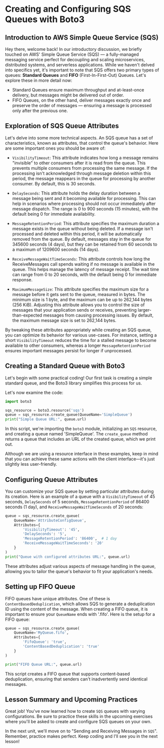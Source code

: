 # Creating and Configuring SQS Queues with Boto3

## Introduction to AWS Simple Queue Service (SQS)
Hey there, welcome back! In our introductory discussion, we briefly touched on AWS' Simple Queue Service (SQS) — a fully-managed messaging service perfect for decoupling and scaling microservices, distributed systems, and serverless applications. While we haven't delved into specifics yet, it's important to note that SQS offers two primary types of queues: **Standard Queues** and **FIFO** (First-In-First-Out) Queues. Let's explore these in more detail now:

* Standard Queues ensure maximum throughput and at-least-once delivery, but messages might be delivered out of order.
* FIFO Queues, on the other hand, deliver messages exactly once and preserve the order of messages — ensuring a message is processed only after the previous one.

## Exploration of SQS Queue Attributes
Let's delve into some more technical aspects. An SQS queue has a set of characteristics, known as attributes, that control the queue's behavior. Here are some important ones you should be aware of:

* `VisibilityTimeout`: This attribute indicates how long a message remains "invisible" to other consumers after it is read from the queue. This prevents multiple consumers from processing the same message. If the processing isn't acknowledged through message deletion within this period, the message reappears in the queue for processing by another consumer. By default, this is 30 seconds.

* `DelaySeconds`: This attribute holds the delay duration between a message being sent and it becoming available for processing. This can help in scenarios where processing should not occur immediately after message dispatch. The range is 0 to 900 seconds (15 minutes), with the default being 0 for immediate availability.

* `MessageRetentionPeriod`: This attribute specifies the maximum duration a message exists in the queue without being deleted. If a message isn't processed and deleted within this period, it will be automatically removed from the queue. By default, messages stay in the queue for 345600 seconds (4 days), but they can be retained from 60 seconds to a maximum of 1209600 seconds (14 days).

* `ReceiveMessageWaitTimeSeconds`: This attribute controls how long the ReceiveMessages call spends waiting if no message is available in the queue. This helps manage the latency of message receipt. The wait time can range from 0 to 20 seconds, with the default being 0 for immediate response.

* `MaximumMessageSize`: This attribute specifies the maximum size for a message before it gets sent to the queue, measured in bytes. The minimum size is 1 byte, and the maximum can be up to 262,144 bytes (256 KiB). Adjusting this attribute allows you to control the size of messages that your application sends or receives, preventing larger-than-expected messages from causing processing issues. By default, the maximum message size is set to 262,144 bytes.

By tweaking these attributes appropriately while creating an SQS queue, you can optimize its behavior for various use-cases. For instance, setting a short `VisibilityTimeout` reduces the time for a stalled message to become available to other consumers, whereas a longer `MessageRetentionPeriod` ensures important messages persist for longer if unprocessed.

## Creating a Standard Queue with Boto3
Let's begin with some practical coding! Our first task is creating a simple standard queue, and the Boto3 library simplifies this process for us.

Let's now examine the code:

```Python
import boto3

sqs_resource = boto3.resource('sqs')
queue = sqs_resource.create_queue(QueueName='SimpleQueue')
print("Simple Queue URL:", queue.url)
```

In this script, we're importing the `boto3` module, initializing an `SQS` resource, and creating a queue named 'SimpleQueue'. The `create_queue` method returns a queue that includes an URL of the created queue, which we print out.

Although we are using a resource interface in these examples, keep in mind that you can achieve these same actions with the client interface—it's just slightly less user-friendly.

## Configuring Queue Attributes
You can customize your SQS queue by setting particular attributes during its creation. Here is an example of a queue with a `VisibilityTimeout` of 45 seconds, `DelaySeconds` of 5 seconds, `MessageRetentionPeriod` of 86400 seconds (1 day), and `ReceiveMessageWaitTimeSeconds` of 20 seconds:

```Python
queue = sqs_resource.create_queue(
    QueueName='AttributeConfigQueue',
    Attributes={
        'VisibilityTimeout': '45',
        'DelaySeconds': '5',
        'MessageRetentionPeriod': '86400',  # 1 day
        'ReceiveMessageWaitTimeSeconds': '20'
    }
)
print("Queue with configured attributes URL:", queue.url)
```

These attributes adjust various aspects of message handling in the queue, allowing you to tailor the queue's behavior to fit your application's needs.

## Setting up FIFO Queue
FIFO queues have unique attributes. One of these is `ContentBasedDeduplication`, which allows SQS to generate a deduplication ID using the content of the message. When creating a FIFO queue, it is important to ensure your `QueueName` ends with '.fifo'. Here is the setup for a FIFO queue:

```Python
queue = sqs_resource.create_queue(
    QueueName='MyQueue.fifo',
    Attributes={
        'FifoQueue': 'true',
        'ContentBasedDeduplication': 'true'
    }
)

print("FIFO Queue URL:", queue.url)
```

This script creates a FIFO queue that supports content-based deduplication, ensuring that senders can't inadvertently send identical messages.

## Lesson Summary and Upcoming Practices
Great job! You've now learned how to create `SQS` queues with varying configurations. Be sure to practice these skills in the upcoming exercises where you'll be asked to create and configure SQS queues on your own.

In the next unit, we'll move on to "Sending and Receiving Messages in `SQS`". Remember, practice makes perfect. Keep coding and I'll see you in the next lesson!

